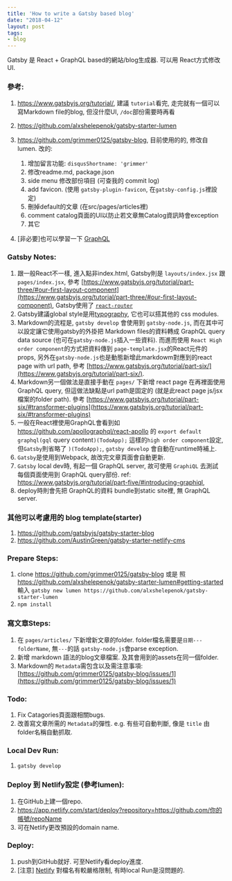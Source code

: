 ```yaml
---
title: 'How to write a Gatsby based blog'
date: "2018-04-12"
layout: post
tags:
- blog
---
```


Gatsby 是 React + GraphQL based的網站/blog生成器. 可以用 React方式修改UI.  

### 參考:

1. https://www.gatsbyjs.org/tutorial/, 建議 `tutorial`看完, 走完就有一個可以寫Markdown file的blog,  但沒什麼UI, `/doc`部份需要時再看
2. https://github.com/alxshelepenok/gatsby-starter-lumen
3. https://github.com/grimmer0125/gatsby-blog, 目前使用的的, 修改自lumen. 改的:

    1. 增加留言功能: `disqusShortname: 'grimmer'`
    2. 修改readme.md, package.json
    3. side menu 修改部份項目 (可查我的 commit log)
    3. add favicon. (使用 `gatsby-plugin-favicon`, 在`gatsby-config.js`裡設定)
    4. 刪掉default的文章 (在src/pages/articles裡)
    4. comment catalog頁面的UI以防止若文章無Catalog資訊時會exception
    5. 其它
4. [非必要]也可以學習一下 [GraphQL](https://graphql.org/learn/)


###  Gatsby Notes:

1. 跟一般React不一樣, 進入點非index.html, Gatsby則是 `layouts/index.jsx` 跟 `pages/index.jsx`, 參考 [https://www.gatsbyjs.org/tutorial/part-three/#our-first-layout-component](https://www.gatsbyjs.org/tutorial/part-three/#our-first-layout-component), Gatsby使用了 [`react-router`](https://github.com/ReactTraining/react-router)
2. Gatsby建議global style是用[typography](https://www.gatsbyjs.org/tutorial/part-two/#typographyjs), 它也可以搭其他的 css modules.  
3. Markdown的流程是, `gatsby develop` 會使用到 `gatsby-node.js`, 而在其中可以設定讓它使用gatsby的外掛把 Markdown files的資料轉成 GraphQL query data source (也可在`gatsby-node.js`插入一些資料). 而進而使用 `React High order component`的方式把資料傳到 `page-template.jsx`的React元件的props, 另外在`gatsby-node.js`也是動態新增此markdowm對應到的react page with url path, 參考 [https://www.gatsbyjs.org/tutorial/part-six/](https://www.gatsbyjs.org/tutorial/part-six/).
4. Markdown另一個做法是直接手動在 `pages/` 下新增 react page 在再裡面使用 GraphQL query, 但這做法缺點是url path是固定的 (就是此react page js/jsx檔案的folder path). 參考 [https://www.gatsbyjs.org/tutorial/part-six/#transformer-plugins](https://www.gatsbyjs.org/tutorial/part-six/#transformer-plugins) 
5. 一般在React裡使用GraphQL會看到如 https://github.com/apollographql/react-apollo 的 `export default graphql(gql` query content`)(TodoApp);` 這樣的`high order component`設定, 但`Gatsby`則省略了 `)(TodoApp);`, `gatsby develop` 會自動在runtime時補上.
6. `Gatsby`是使用到Webpack, 故改完文章頁面會自動更新.
7. `Gatsby` local dev時, 有起一個 GraphQL server, 故可使用 `GraphiQL` 去測試 每個頁面使用到 GraphQL query部份. ref:  https://www.gatsbyjs.org/tutorial/part-five/#introducing-graphiql,
7. deploy時則會先把 GraphQL的資料 bundle到static site裡, 無 GraphQL server.

### 其他可以考慮用的 blog template(starter)

1. https://github.com/gatsbyjs/gatsby-starter-blog
2. https://github.com/AustinGreen/gatsby-starter-netlify-cms

### Prepare Steps:

1. clone https://github.com/grimmer0125/gatsby-blog 或是 照 https://github.com/alxshelepenok/gatsby-starter-lumen#getting-started 輸入 `gatsby new lumen https://github.com/alxshelepenok/gatsby-starter-lumen`
2. `npm install`

### 寫文章Steps:

1. 在 `pages/articles/` 下新增新文章的folder. folder檔名需要是`日期---folderName`, 無`---`的話 `gatsby-node.js`會parse exception.
2. 新增 markdown 語法的blog文章檔案. 及其會用到的assets在同一個folder.
3. Markdown的 `Metadata`需包含以及需注意事項: [https://github.com/grimmer0125/gatsby-blog/issues/1](https://github.com/grimmer0125/gatsby-blog/issues/1)

### Todo:
1. Fix Catagories頁面跟相關bugs.
2. 改善寫文章所需的 `Metadata`的彈性. e.g. 有些可自動判斷, 像是 `title` 由 folder名稱自動抓取.

### Local Dev Run:

1. `gatsby develop`

### Deploy 到 Netlify設定 (參考lumen):

1. 在GitHub上建一個repo.
2. https://app.netlify.com/start/deploy?repository=https://github.com/你的帳號/repoName
3. 可在Netlify更改預設的domain name.

### Deploy:

1. push到GitHub就好. 可至Netlify看deploy進度.
2. [注意] [Netlify](https://www.netlify.com/) 對檔名有較嚴格限制,  有時local Run是沒問題的.
